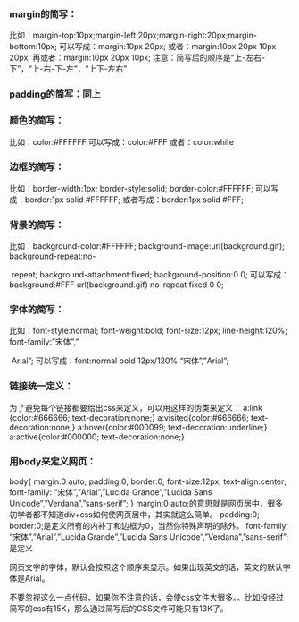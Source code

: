 ### margin的简写：

  比如：margin-top:10px;margin-left:20px;margin-right:20px;margin-bottom:10px;
  可以写成：margin:10px 20px;
 或者：margin:10px 20px 10px 20px;
 再或者：margin:10px 20px 10px;
 注意：简写后的顺序是“上-左右-下”，“上-右-下-左”，“上下-左右”

### padding的简写：同上


### 颜色的简写：

 比如：color:#FFFFFF
 可以写成：color:#FFF
 或者：color:white


### 边框的简写：

 比如：border-width:1px; border-style:solid; border-color:#FFFFFF;
 可以写成：border:1px solid #FFFFFF;
 或者写成：border:1px solid #FFF;


### 背景的简写：

 比如：background-color:#FFFFFF; background-image:url(background.gif); background-repeat:no-    

​      repeat; background-attachment:fixed; background-position:0 0;
 可以写成：background:#FFF url(background.gif) no-repeat fixed 0 0;


### 字体的简写：


  比如：font-style:normal; font-weight:bold; font-size:12px; line-height:120%; font-family:”宋体”,” 

​      Arial”;
  可以写成：font:normal bold 12px/120% “宋体”,”Arial”;


### 链接统一定义：

 为了避免每个链接都要给出css来定义，可以用这样的伪类来定义：
 a:link {color:#666666; text-decoration:none;}
 a:visited{color:#666666; text-decoration:none;}
 a:hover{color:#000099; text-decoration:underline;}
 a:active{color:#000000; text-decoration:none;}


### 用body来定义网页：

 body{
  margin:0 auto;
   padding:0; border:0;
  font-size:12px; text-align:center;
  font-family: “宋体”,”Arial”,”Lucida Grande”,”Lucida Sans Unicode”,”Verdana”,”sans-serif”;
 }
 margin:0 auto;的意思就是网页居中，很多初学者都不知道div+css如何使网页居中，其实就这么简单。
 padding:0; border:0;是定义所有的内补丁和边框为0，当然你特殊声明的除外。
 font-family: “宋体”,”Arial”,”Lucida Grande”,”Lucida Sans Unicode”,”Verdana”,”sans-serif”;是定义 

 网页文字的字体，默认会按照这个顺序来显示。如果出现英文的话，英文的默认字体是Arial。

  不要忽视这么一点代码，如果你不注意的话，会使css文件大很多。。比如没经过简写的css有15K，那么通过简写后的CSS文件可能只有13K了。